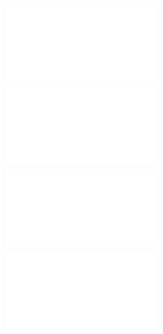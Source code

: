 ![@](steps/_.fa3ad648.md)

![@](steps/_.8d34465b.md)

![@](steps/response.f1d88d77.md)

![@](steps/implement%20the%20above%20concept.6c5d7b72.md)